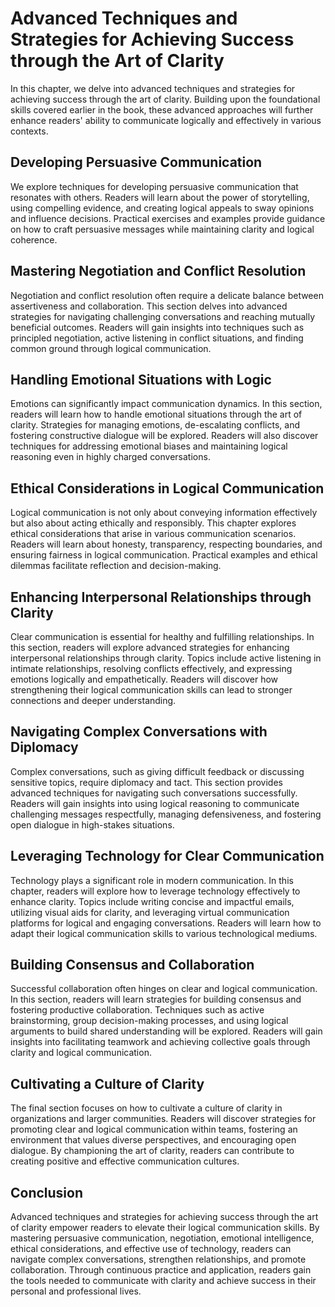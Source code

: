 Advanced Techniques and Strategies for Achieving Success through the Art of Clarity
==============================================================================================

In this chapter, we delve into advanced techniques and strategies for achieving success through the art of clarity. Building upon the foundational skills covered earlier in the book, these advanced approaches will further enhance readers' ability to communicate logically and effectively in various contexts.

Developing Persuasive Communication
-----------------------------------

We explore techniques for developing persuasive communication that resonates with others. Readers will learn about the power of storytelling, using compelling evidence, and creating logical appeals to sway opinions and influence decisions. Practical exercises and examples provide guidance on how to craft persuasive messages while maintaining clarity and logical coherence.

Mastering Negotiation and Conflict Resolution
---------------------------------------------

Negotiation and conflict resolution often require a delicate balance between assertiveness and collaboration. This section delves into advanced strategies for navigating challenging conversations and reaching mutually beneficial outcomes. Readers will gain insights into techniques such as principled negotiation, active listening in conflict situations, and finding common ground through logical communication.

Handling Emotional Situations with Logic
----------------------------------------

Emotions can significantly impact communication dynamics. In this section, readers will learn how to handle emotional situations through the art of clarity. Strategies for managing emotions, de-escalating conflicts, and fostering constructive dialogue will be explored. Readers will also discover techniques for addressing emotional biases and maintaining logical reasoning even in highly charged conversations.

Ethical Considerations in Logical Communication
-----------------------------------------------

Logical communication is not only about conveying information effectively but also about acting ethically and responsibly. This chapter explores ethical considerations that arise in various communication scenarios. Readers will learn about honesty, transparency, respecting boundaries, and ensuring fairness in logical communication. Practical examples and ethical dilemmas facilitate reflection and decision-making.

Enhancing Interpersonal Relationships through Clarity
-----------------------------------------------------

Clear communication is essential for healthy and fulfilling relationships. In this section, readers will explore advanced strategies for enhancing interpersonal relationships through clarity. Topics include active listening in intimate relationships, resolving conflicts effectively, and expressing emotions logically and empathetically. Readers will discover how strengthening their logical communication skills can lead to stronger connections and deeper understanding.

Navigating Complex Conversations with Diplomacy
-----------------------------------------------

Complex conversations, such as giving difficult feedback or discussing sensitive topics, require diplomacy and tact. This section provides advanced techniques for navigating such conversations successfully. Readers will gain insights into using logical reasoning to communicate challenging messages respectfully, managing defensiveness, and fostering open dialogue in high-stakes situations.

Leveraging Technology for Clear Communication
---------------------------------------------

Technology plays a significant role in modern communication. In this chapter, readers will explore how to leverage technology effectively to enhance clarity. Topics include writing concise and impactful emails, utilizing visual aids for clarity, and leveraging virtual communication platforms for logical and engaging conversations. Readers will learn how to adapt their logical communication skills to various technological mediums.

Building Consensus and Collaboration
------------------------------------

Successful collaboration often hinges on clear and logical communication. In this section, readers will learn strategies for building consensus and fostering productive collaboration. Techniques such as active brainstorming, group decision-making processes, and using logical arguments to build shared understanding will be explored. Readers will gain insights into facilitating teamwork and achieving collective goals through clarity and logical communication.

Cultivating a Culture of Clarity
--------------------------------

The final section focuses on how to cultivate a culture of clarity in organizations and larger communities. Readers will discover strategies for promoting clear and logical communication within teams, fostering an environment that values diverse perspectives, and encouraging open dialogue. By championing the art of clarity, readers can contribute to creating positive and effective communication cultures.

Conclusion
----------

Advanced techniques and strategies for achieving success through the art of clarity empower readers to elevate their logical communication skills. By mastering persuasive communication, negotiation, emotional intelligence, ethical considerations, and effective use of technology, readers can navigate complex conversations, strengthen relationships, and promote collaboration. Through continuous practice and application, readers gain the tools needed to communicate with clarity and achieve success in their personal and professional lives.

